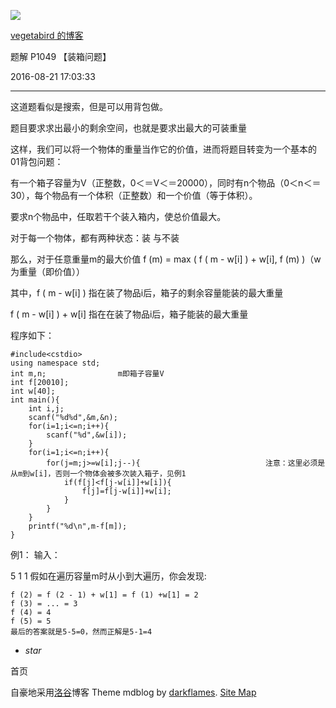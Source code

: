 ![](https://cdn.luogu.com.cn/upload/usericon/21903.png)

[ vegetabird 的博客 ](.)

题解 P1049 【装箱问题】

  

2016-08-21 17:03:33

  

* * *

这道题看似是搜索，但是可以用背包做。

题目要求求出最小的剩余空间，也就是要求出最大的可装重量

这样，我们可以将一个物体的重量当作它的价值，进而将题目转变为一个基本的01背包问题：

有一个箱子容量为V（正整数，0＜＝V＜＝20000），同时有n个物品（0＜n＜＝30），每个物品有一个体积（正整数）和一个价值（等于体积）。

要求n个物品中，任取若干个装入箱内，使总价值最大。

对于每一个物体，都有两种状态：装 与不装

那么，对于任意重量m的最大价值 f (m) = max ( f ( m - w[i] ) + w[i], f (m) )（w为重量（即价值））

其中，f ( m - w[i] ) 指在装了物品i后，箱子的剩余容量能装的最大重量

f ( m - w[i] ) + w[i] 指在在装了物品i后，箱子能装的最大重量

程序如下：

    
    
    #include<cstdio>
    using namespace std;
    int m,n;                m即箱子容量V
    int f[20010];
    int w[40];
    int main(){
        int i,j;
        scanf("%d%d",&m,&n);
        for(i=1;i<=n;i++){
            scanf("%d",&w[i]);
        }
        for(i=1;i<=n;i++){
            for(j=m;j>=w[i];j--){                            注意：这里必须是从m到w[i]，否则一个物体会被多次装入箱子，见例1
                if(f[j]<f[j-w[i]]+w[i]){
                    f[j]=f[j-w[i]]+w[i];
                }
            }
        }
        printf("%d\n",m-f[m]);
    }

例1： 输入：

5 1 1 假如在遍历容量m时从小到大遍历，你会发现:

    
    
    f (2) = f (2 - 1) + w[1] = f (1) +w[1] = 2
    f (3) = ... = 3
    f (4) = 4
    f (5) = 5
    最后的答案就是5-5=0，然而正解是5-1=4

  * _star_

首页

  

自豪地采用[洛谷](https://www.luogu.com.cn)博客 Theme mdblog by [darkflames](https://darkflames.blog.luogu.org/). [Site Map](_sitemap)

